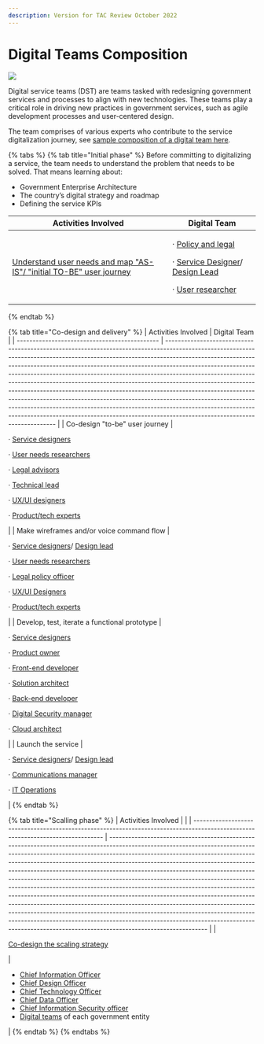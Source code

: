 ```yaml
---
description: Version for TAC Review October 2022
---
```


# Digital Teams Composition

![](../.gitbook/assets/Playbook\_03.png)

Digital service teams (DST) are teams tasked with redesigning government services and processes to align with new technologies. These teams play a critical role in driving new practices in government services, such as agile development processes and user-centered design.

The team comprises of various experts who contribute to the service digitalization journey, see [sample composition of a digital team here](https://app.gitbook.com/o/pxmRWOPoaU8fUAbbcrus/s/4D3oEcPGpYoKnwkQmCzJ/\~/changes/OpvYVTiY5820LuHfEAbv/govstack-implementation-playbook/annex/sample-digital-team-composition).



{% tabs %}
{% tab title="Initial phase" %}
Before committing to digitalizing a service, the team needs to understand the problem that needs to be solved. That means learning about:

* Government Enterprise Architecture
* The country’s digital strategy and roadmap
* Defining the service KPIs

| Activities Involved                                                                                                                                                  | Digital Team                                                                                                                                                                                                                                                                                                                                                                                                                 |
| -------------------------------------------------------------------------------------------------------------------------------------------------------------------- | ---------------------------------------------------------------------------------------------------------------------------------------------------------------------------------------------------------------------------------------------------------------------------------------------------------------------------------------------------------------------------------------------------------------------------- |
| [Understand user needs and map "AS-IS"/ "initial TO-BE" user journey](service-design-and-delivery/understand-user-needs-and-map-as-is-initial-to-be-user-journey.md) | <p>·       <a href="annex/govstack-user-profiles-taxonomy.md#legal-policy-officer">Policy and legal</a></p><p>·       <a href="annex/govstack-user-profiles-taxonomy.md#service-designer">Service Designer</a>/ <a href="https://www.gov.uk/guidance/service-designer#lead-service-designer">Design Lead</a></p><p>·       <a href="annex/govstack-user-profiles-taxonomy.md#user-needs-researchers">User researcher</a></p> |
{% endtab %}

{% tab title="Co-design and delivery" %}
| Activities Involved                           | Digital Team                                                                                                                                                                                                                                                                                                                                                                                                                                                                                                                                                                                                                                                                                                                                                              |
| --------------------------------------------- | ------------------------------------------------------------------------------------------------------------------------------------------------------------------------------------------------------------------------------------------------------------------------------------------------------------------------------------------------------------------------------------------------------------------------------------------------------------------------------------------------------------------------------------------------------------------------------------------------------------------------------------------------------------------------------------------------------------------------------------------------------------------------- |
| Co-design "to-be" user journey                | <p>·       <a href="annex/govstack-user-profiles-taxonomy.md#service-designer">Service designers</a></p><p>·       <a href="annex/govstack-user-profiles-taxonomy.md#user-needs-researchers">User needs researchers</a></p><p>·       <a href="annex/govstack-user-profiles-taxonomy.md#legal-policy-officer">Legal advisors</a></p><p>·       <a href="annex/govstack-user-profiles-taxonomy.md#technical-lead">Technical lead</a></p><p>·       <a href="annex/govstack-user-profiles-taxonomy.md#ux-ui-designers">UX/UI designers</a></p><p>·      <a href="https://govstack.gitbook.io/implementation-playbook/govstack-implementation-playbook/annex/govstack-user-profiles-taxonomy#back-end-developers"> Product/tech experts</a>       </p>                       |
| Make wireframes and/or voice command flow     | <p>·       <a href="annex/govstack-user-profiles-taxonomy.md#service-designer">Service designers</a>/  <a href="annex/govstack-user-profiles-taxonomy.md#design-lead">Design lead</a></p><p>·       <a href="annex/govstack-user-profiles-taxonomy.md#user-needs-researchers">User needs researchers</a></p><p>·       <a href="annex/govstack-user-profiles-taxonomy.md#legal-policy-officer">Legal policy officer</a></p><p>·       <a href="annex/govstack-user-profiles-taxonomy.md#ux-ui-designers">UX/UI Designers</a></p><p>·        <a href="https://govstack.gitbook.io/implementation-playbook/govstack-implementation-playbook/annex/govstack-user-profiles-taxonomy#back-end-developers">Product/tech experts</a>  </p>                                       |
| Develop, test, iterate a functional prototype | <p>·       <a href="annex/govstack-user-profiles-taxonomy.md#service-designer">Service designers</a></p><p>·       <a href="annex/govstack-user-profiles-taxonomy.md#product-owner">Product owner</a></p><p>·       <a href="annex/govstack-user-profiles-taxonomy.md#front-end-developer">Front-end developer</a></p><p>·       <a href="annex/govstack-user-profiles-taxonomy.md#solution-architect">Solution architect</a></p><p>·       <a href="annex/govstack-user-profiles-taxonomy.md#back-end-developers">Back-end developer</a></p><p>·       <a href="annex/govstack-user-profiles-taxonomy.md#digital-security-manager">Digital Security manager</a></p><p>·       <a href="annex/govstack-user-profiles-taxonomy.md#cloud-architect">Cloud architect</a></p> |
| Launch the service                            | <p>·       <a href="annex/govstack-user-profiles-taxonomy.md#service-designer">Service designers</a>/ <a href="annex/govstack-user-profiles-taxonomy.md#design-lead">Design lead</a></p><p>·       <a href="annex/govstack-user-profiles-taxonomy.md#communication-manager">Communications manager</a></p><p>·       <a href="annex/govstack-user-profiles-taxonomy.md#ict-operations-manager-1">IT Operations</a></p>                                                                                                                                                                                                                                                                                                                                                    |
{% endtab %}

{% tab title="Scalling phase" %}
| Activities Involved                                                                                                             |                                                                                                                                                                                                                                                                                                                                                                                                                                                                                                                                                                                                                                                                                                                                                                                                                                                                                                                           |
| ------------------------------------------------------------------------------------------------------------------------------- | ------------------------------------------------------------------------------------------------------------------------------------------------------------------------------------------------------------------------------------------------------------------------------------------------------------------------------------------------------------------------------------------------------------------------------------------------------------------------------------------------------------------------------------------------------------------------------------------------------------------------------------------------------------------------------------------------------------------------------------------------------------------------------------------------------------------------------------------------------------------------------------------------------------------------- |
| <p></p><p></p><p><a href="service-design-and-delivery/co-design-the-scaling-strategy.md">Co-design the scaling strategy</a></p> | <p></p><ul><li><a href="https://esco.ec.europa.eu/en/classification/occupation?uri=http://data.europa.eu/esco/occupation/82f90e87-de92-4678-adae-61d3e5f7e1e4">Chief Information Officer</a></li><li><a href="annex/govstack-user-profiles-taxonomy.md#chief-design-officer">Chief Design Officer</a></li><li><a href="annex/govstack-user-profiles-taxonomy.md#chief-technology-officer">Chief Technology Officer</a></li><li><a href="annex/govstack-user-profiles-taxonomy.md#chief-data-officer">Chief Data Officer</a></li><li><a href="annex/govstack-user-profiles-taxonomy.md#chief-information-security-officer-ciso">Chief Information Security officer</a></li><li><a href="https://app.gitbook.com/o/pxmRWOPoaU8fUAbbcrus/s/4D3oEcPGpYoKnwkQmCzJ/~/changes/OpvYVTiY5820LuHfEAbv/govstack-implementation-playbook/annex/sample-digital-team-composition">Digital teams</a> of each government entity</li></ul> |
{% endtab %}
{% endtabs %}
